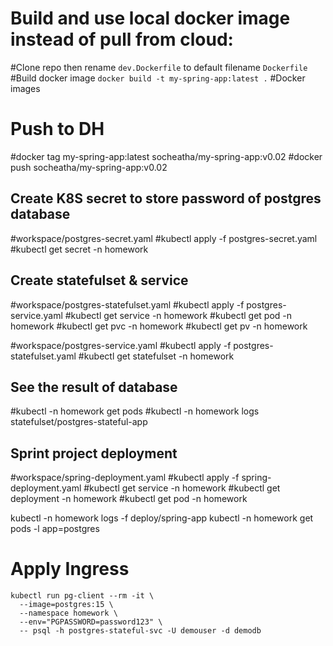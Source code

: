 # Build and use local docker image instead of pull from cloud:
#Clone repo then rename `dev.Dockerfile` to default filename `Dockerfile`
#Build docker image `docker build -t my-spring-app:latest .`
#Docker images


# Push to DH
#docker tag my-spring-app:latest socheatha/my-spring-app:v0.02
#docker push socheatha/my-spring-app:v0.02

## Create K8S secret to store password of postgres database
#workspace/postgres-secret.yaml
#kubectl apply -f postgres-secret.yaml
#kubectl get secret -n homework

## Create statefulset & service
#workspace/postgres-statefulset.yaml
#kubectl apply -f postgres-service.yaml
#kubectl get service -n homework
#kubectl get pod -n homework
#kubectl get pvc -n homework
#kubectl get pv -n homework

#workspace/postgres-service.yaml
#kubectl apply -f postgres-statefulset.yaml
#kubectl get statefulset -n homework

## See the result of database
#kubectl -n homework get pods
#kubectl -n homework logs statefulset/postgres-stateful-app


## Sprint project deployment
#workspace/spring-deployment.yaml
#kubectl apply -f spring-deployment.yaml
#kubectl get service -n homework
#kubectl get deployment -n homework
#kubectl get pod -n homework

kubectl -n homework logs -f deploy/spring-app
kubectl -n homework get pods -l app=postgres

# Apply Ingress



```
kubectl run pg-client --rm -it \
  --image=postgres:15 \
  --namespace homework \
  --env="PGPASSWORD=password123" \
  -- psql -h postgres-stateful-svc -U demouser -d demodb
```